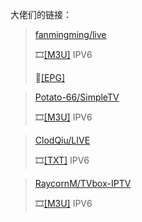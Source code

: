 大佬们的链接：

>[fanmingming/live](https://github.com/fanmingming/live)
>
>🎞️[[M3U]](https://github.com/fanmingming/live/main/tv/m3u/ipv6.m3u)    IPV6
>
>🔗[[EPG]](https://github.com/fanmingming/live/blob/main/e.xml)

>[Potato-66/SimpleTV](https://github.com/Potato-66/SimpleTV)
>
>🎞️[[M3U]](https://github.com/fanmingming/live/blob/main/tv/m3u/ipv6.m3u)    IPV6

>[ClodQiu/LIVE](https://github.com/ClodQiu/LIVE)
>
>🎞️[[TXT]](https://github.com/ClodQiu/LIVE/main/IPTV/%E6%B8%AF%E5%8F%B0%E7%A7%92%E5%BC%80.txt)    IPV6

>[RaycornM/TVbox-IPTV](https://github.com/RaycornM/TVbox-IPTV)
>
>🎞️[[M3U]](https://github.com/RaycornM/TVbox-IPTV/main/iptv.m3u)    IPV6
